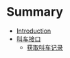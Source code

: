 # Summary

* [Introduction](README.md)
* [叫车接口](chapter1.md)
    * [获取叫车记录](huo_qu_jiao_che_ji_lu.md)